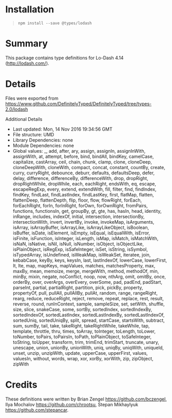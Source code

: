 # Installation
> `npm install --save @types/lodash`

# Summary
This package contains type definitions for Lo-Dash 4.14 (http://lodash.com/).

# Details
Files were exported from https://www.github.com/DefinitelyTyped/DefinitelyTyped/tree/types-2.0/lodash

Additional Details
 * Last updated: Mon, 14 Nov 2016 19:34:56 GMT
 * File structure: UMD
 * Library Dependencies: none
 * Module Dependencies: none
 * Global values: _, add, after, ary, assign, assignIn, assignInWith, assignWith, at, attempt, before, bind, bindAll, bindKey, camelCase, capitalize, castArray, ceil, chain, chunk, clamp, clone, cloneDeep, cloneDeepWith, cloneWith, compact, concat, constant, countBy, create, curry, curryRight, debounce, deburr, defaults, defaultsDeep, defer, delay, difference, differenceBy, differenceWith, drop, dropRight, dropRightWhile, dropWhile, each, eachRight, endsWith, eq, escape, escapeRegExp, every, extend, extendWith, fill, filter, find, findIndex, findKey, findLast, findLastIndex, findLastKey, first, flatMap, flatten, flattenDeep, flattenDepth, flip, floor, flow, flowRight, forEach, forEachRight, forIn, forInRight, forOwn, forOwnRight, fromPairs, functions, functionsIn, get, groupBy, gt, gte, has, hasIn, head, identity, inRange, includes, indexOf, initial, intersection, intersectionBy, intersectionWith, invert, invertBy, invoke, invokeMap, isArguments, isArray, isArrayBuffer, isArrayLike, isArrayLikeObject, isBoolean, isBuffer, isDate, isElement, isEmpty, isEqual, isEqualWith, isError, isFinite, isFunction, isInteger, isLength, isMap, isMatch, isMatchWith, isNaN, isNative, isNil, isNull, isNumber, isObject, isObjectLike, isPlainObject, isRegExp, isSafeInteger, isSet, isString, isSymbol, isTypedArray, isUndefined, isWeakMap, isWeakSet, iteratee, join, kebabCase, keyBy, keys, keysIn, last, lastIndexOf, lowerCase, lowerFirst, lt, lte, map, mapKeys, mapValues, matches, matchesProperty, max, maxBy, mean, memoize, merge, mergeWith, method, methodOf, min, minBy, mixin, negate, noConflict, noop, now, nthArg, omit, omitBy, once, orderBy, over, overArgs, overEvery, overSome, pad, padEnd, padStart, parseInt, partial, partialRight, partition, pick, pickBy, property, propertyOf, pull, pullAll, pullAllBy, pullAt, random, range, rangeRight, rearg, reduce, reduceRight, reject, remove, repeat, replace, rest, result, reverse, round, runInContext, sample, sampleSize, set, setWith, shuffle, size, slice, snakeCase, some, sortBy, sortedIndex, sortedIndexBy, sortedIndexOf, sortedLastIndex, sortedLastIndexBy, sortedLastIndexOf, sortedUniq, sortedUniqBy, split, spread, startCase, startsWith, subtract, sum, sumBy, tail, take, takeRight, takeRightWhile, takeWhile, tap, template, throttle, thru, times, toArray, toInteger, toLength, toLower, toNumber, toPairs, toPairsIn, toPath, toPlainObject, toSafeInteger, toString, toUpper, transform, trim, trimEnd, trimStart, truncate, unary, unescape, union, unionBy, unionWith, uniq, uniqBy, uniqWith, uniqueId, unset, unzip, unzipWith, update, upperCase, upperFirst, values, valuesIn, without, words, wrap, xor, xorBy, xorWith, zip, zipObject, zipWith

# Credits
These definitions were written by Brian Zengel <https://github.com/bczengel>, Ilya Mochalov <https://github.com/chrootsu>, Stepan Mikhaylyuk <https://github.com/stepancar>.
